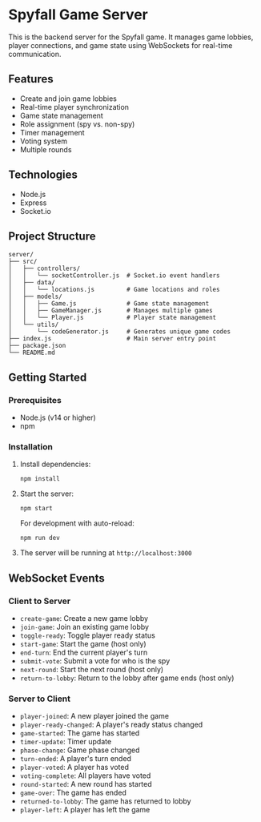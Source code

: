 # Spyfall Game Server

This is the backend server for the Spyfall game. It manages game lobbies, player connections, and game state using WebSockets for real-time communication.

## Features

- Create and join game lobbies
- Real-time player synchronization
- Game state management
- Role assignment (spy vs. non-spy)
- Timer management
- Voting system
- Multiple rounds

## Technologies

- Node.js
- Express
- Socket.io

## Project Structure

```
server/
├── src/
│   ├── controllers/
│   │   └── socketController.js  # Socket.io event handlers
│   ├── data/
│   │   └── locations.js         # Game locations and roles
│   ├── models/
│   │   ├── Game.js              # Game state management
│   │   ├── GameManager.js       # Manages multiple games
│   │   └── Player.js            # Player state management
│   └── utils/
│       └── codeGenerator.js     # Generates unique game codes
├── index.js                     # Main server entry point
├── package.json
└── README.md
```

## Getting Started

### Prerequisites

- Node.js (v14 or higher)
- npm

### Installation

1. Install dependencies:
   ```
   npm install
   ```

2. Start the server:
   ```
   npm start
   ```

   For development with auto-reload:
   ```
   npm run dev
   ```

3. The server will be running at `http://localhost:3000`

## WebSocket Events

### Client to Server

- `create-game`: Create a new game lobby
- `join-game`: Join an existing game lobby
- `toggle-ready`: Toggle player ready status
- `start-game`: Start the game (host only)
- `end-turn`: End the current player's turn
- `submit-vote`: Submit a vote for who is the spy
- `next-round`: Start the next round (host only)
- `return-to-lobby`: Return to the lobby after game ends (host only)

### Server to Client

- `player-joined`: A new player joined the game
- `player-ready-changed`: A player's ready status changed
- `game-started`: The game has started
- `timer-update`: Timer update
- `phase-change`: Game phase changed
- `turn-ended`: A player's turn ended
- `player-voted`: A player has voted
- `voting-complete`: All players have voted
- `round-started`: A new round has started
- `game-over`: The game has ended
- `returned-to-lobby`: The game has returned to lobby
- `player-left`: A player has left the game 
